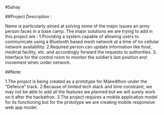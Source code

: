 #Sahay

##Project  Description :
<p>Name is particularly aimed at solving some of the major issues an army person faces in a base camp. The major solutions we are trying to add in this project are :
1.Providing a system capable of allowing users to communicate using a Bluetooth based mesh network at a time of no cellular network availability.
2.Required person can update information like food, medical facility, etc. and accordingly forward the requests to authorities.
3. Interface for the control room to monitor the soldier’s last position and movement when under network.<p\>
  
##Note:
<p>1.The project is being created as a prototype for Make4thon under the “Defence” track. 
2.Because of limited tech stack and time constraint, we may not be able to add all the features we planned but we will surely work on it after the hackathon.
3.The project requires a mobile application model for its functioning but for the prototype we are creating mobile responsive web app model.<p/>

